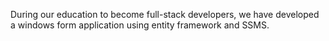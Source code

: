 During our education to become full-stack developers, we have developed a windows form application using entity framework and SSMS.
